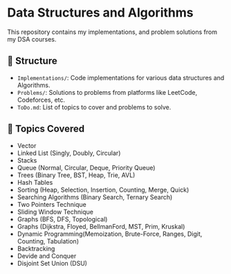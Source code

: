 # Data Structures and Algorithms

This repository contains my implementations, and problem solutions from my DSA courses.

## 📁 Structure

- `Implementations/`: Code implementations for various data structures and Algorithms.
- `Problems/`: Solutions to problems from platforms like LeetCode, Codeforces, etc.
- `ToDo.md`: List of topics to cover and problems to solve.

## 📌 Topics Covered

- Vector
- Linked List (Singly, Doubly, Circular)
- Stacks
- Queue (Normal, Circular, Deque, Priority Queue)
- Trees (Binary Tree, BST, Heap, Trie, AVL)
- Hash Tables
- Sorting (Heap, Selection, Insertion, Counting, Merge, Quick)
- Searching Algorithms (Binary Search, Ternary Search)
- Two Pointers Technique
- Sliding Window Technique
- Graphs (BFS, DFS, Topological)
- Graphs (Dijkstra, Floyed, BellmanFord, MST, Prim, Kruskal)
- Dynamic Programming(Memoization, Brute-Force, Ranges, Digit, Counting, Tabulation)
- Backtracking
- Devide and Conquer
- Disjoint Set Union (DSU)
